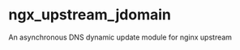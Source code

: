 ngx_upstream_jdomain
====================

An asynchronous DNS dynamic update module for nginx upstream
